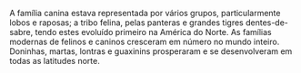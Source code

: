 ﻿A família canina estava representada por vários grupos, particularmente lobos e raposas; a tribo felina, pelas panteras e grandes tigres dentes-de-sabre, tendo estes evoluído primeiro na América do Norte. As famílias modernas de felinos e caninos cresceram em número no mundo inteiro. Doninhas, martas, lontras e guaxinins prosperaram e se desenvolveram em todas as latitudes norte.